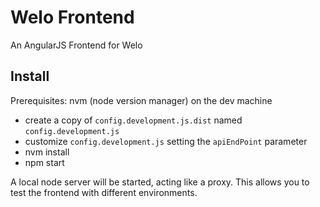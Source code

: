 # Welo Frontend
An AngularJS Frontend for Welo


## Install

Prerequisites: nvm (node version manager) on the dev machine

- create a copy of `config.development.js.dist` named `config.development.js`
- customize `config.development.js` setting the `apiEndPoint` parameter
- nvm install
- npm start

A local node server will be started, acting like a proxy. This allows you to test the frontend with different environments.
